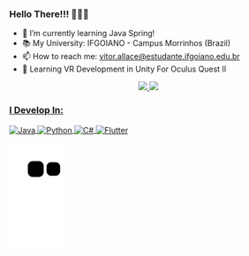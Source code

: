 ### Hello There!!! 🖤👋🏻

- 🌱 I’m currently learning Java Spring!
- 📚 My University: IFGOIANO - Campus Morrinhos (Brazil)
- 📫 How to reach me: vitor.allace@estudante.ifgoiano.edu.br
- 👀 Learning VR Development in Unity For Oculus Quest II

<div align="center">
  <a href="https://github.com/vitorbcc2021">
  <img height="180em" src="https://github-readme-stats.vercel.app/api?username=vitorbcc2021&show_icons=true&theme=outrun&include_all_commits=true&count_private=true"/>
  <img height="180em" src="https://github-readme-stats.vercel.app/api/top-langs/?username=vitorbcc2021&layout=compact&langs_count=7&theme=outrun"/>
</div>
  
### I Develop In:
  
  <div style="display: inline_block">
    <img align="center" alt="Java" width="65" src="https://cdn.jsdelivr.net/gh/devicons/devicon/icons/java/java-original-wordmark.svg">
    <img align="center" alt="Python" width="65" src="https://cdn.jsdelivr.net/gh/devicons/devicon/icons/python/python-original.svg">
    <img align="center" alt="C#" width="67" src="https://cdn.jsdelivr.net/gh/devicons/devicon/icons/csharp/csharp-original.svg">
    <img align="center" alt="Flutter" width="57" src="https://cdn.jsdelivr.net/gh/devicons/devicon/icons/flutter/flutter-original.svg" />
  </div>
    

  ![Snake animation](https://github.com/vitorbcc2021/vitorbcc2021/blob/output/github-contribution-grid-snake.svg)
